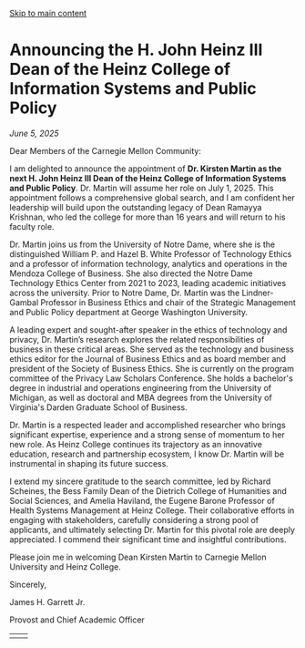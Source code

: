 [Skip to main content](https://www.cmu.edu/leadership/the-provost/campus-comms/06-05-25#main-content)

# Announcing the H. John Heinz III Dean of the Heinz College of Information Systems and Public Policy

_June 5, 2025_

Dear Members of the Carnegie Mellon Community:

I am delighted to announce the appointment of **Dr. Kirsten Martin as the next H. John Heinz III Dean of the Heinz College of Information Systems and Public Policy**. Dr. Martin will assume her role on July 1, 2025. This appointment follows a comprehensive global search, and I am confident her leadership will build upon the outstanding legacy of Dean Ramayya Krishnan, who led the college for more than 16 years and will return to his faculty role.

Dr. Martin joins us from the University of Notre Dame, where she is the distinguished William P. and Hazel B. White Professor of Technology Ethics and a professor of information technology, analytics and operations in the Mendoza College of Business. She also directed the Notre Dame Technology Ethics Center from 2021 to 2023, leading academic initiatives across the university. Prior to Notre Dame, Dr. Martin was the Lindner-Gambal Professor in Business Ethics and chair of the Strategic Management and Public Policy department at George Washington University.

A leading expert and sought-after speaker in the ethics of technology and privacy, Dr. Martin’s research explores the related responsibilities of business in these critical areas. She served as the technology and business ethics editor for the Journal of Business Ethics and as board member and president of the Society of Business Ethics. She is currently on the program committee of the Privacy Law Scholars Conference. She holds a bachelor's degree in industrial and operations engineering from the University of Michigan, as well as doctoral and MBA degrees from the University of Virginia's Darden Graduate School of Business.

Dr. Martin is a respected leader and accomplished researcher who brings significant expertise, experience and a strong sense of momentum to her new role. As Heinz College continues its trajectory as an innovative education, research and partnership ecosystem, I know Dr. Martin will be instrumental in shaping its future success.

I extend my sincere gratitude to the search committee, led by Richard Scheines, the Bess Family Dean of the Dietrich College of Humanities and Social Sciences, and Amelia Haviland, the Eugene Barone Professor of Health Systems Management at Heinz College. Their collaborative efforts in engaging with stakeholders, carefully considering a strong pool of applicants, and ultimately selecting Dr. Martin for this pivotal role are deeply appreciated. I commend their significant time and insightful contributions.

Please join me in welcoming Dean Kirsten Martin to Carnegie Mellon University and Heinz College.

Sincerely,

James H. Garrett Jr.

Provost and Chief Academic Officer

|     |     |
| --- | --- |
|  |  |
